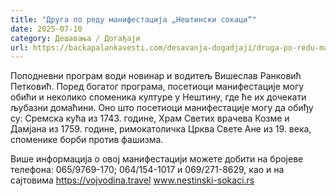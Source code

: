 ```yaml
---
title: "Друга по реду манифестација „Нештински сокаци“"
date: 2025-07-10
category: Дешавања / Догађаји
url: https://backapalankavesti.com/desavanja-dogadjaji/druga-po-redu-manifestacija-nestinski-sokaci/
---
```


Поподневни програм води новинар и водитељ Вишеслав Ранковић Петковић. Поред богатог програма, посетиоци манифестације могу обићи и неколико споменика културе у Нештину, где ће их дочекати љубазни домаћини. Оно што посетиоци манифестације могу да обиђу су: Сремска кућа из 1743. године, Храм Светих врачева Козме и Дамјана из 1759. године, римокатоличка Црква Свете Ане из 19. века, споменике борби против фашизма.

Више информација о овој манифестацији можете добити на бројеве телефона: 065/9769-170; 064/154-1017 и 069/271-8629, као и на сајтовима https://vojvodina.travel www.nestinski-sokaci.rs
